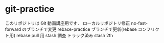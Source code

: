 # git-practice

このリポジトリは Git 動画講座用です．
ローカルリポジトリ修正
no-fast-forward のブランチで変更
rebace-practice ブランチで更新(rebase コンフリクト用)
rebase pull 用
stash 調査 トラック済み
stash 2th
